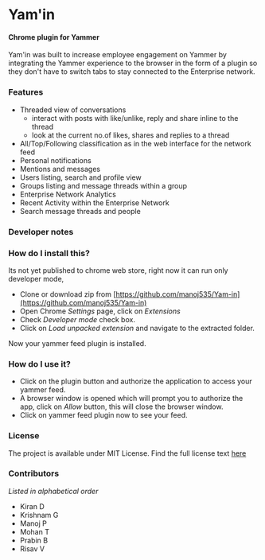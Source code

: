 # Yam'in
#### Chrome plugin for Yammer

Yam'in was built to increase employee engagement on Yammer by integrating the Yammer experience to the browser in the form of a plugin so they don't have to switch tabs to stay connected to the Enterprise network.

### Features
- Threaded view of conversations
	+ interact with posts with like/unlike, reply and share inline to the thread
	+ look at the current no.of likes, shares and replies to a thread
- All/Top/Following classification as in the web interface for the network feed
- Personal notifications
- Mentions and messages
- Users listing, search and profile view
- Groups listing and message threads within a group
- Enterprise Network Analytics
- Recent Activity within the Enterprise Network
- Search message threads and people 

### Developer notes

### How do I install this?

Its not yet published to chrome web store, right now it can run only developer mode,

+ Clone or download zip from [https://github.com/manoj535/Yam-in](https://github.com/manoj535/Yam-in)
+ Open Chrome *Settings* page, click on *Extensions*
+ Check *Developer mode* check box.
+ Click on *Load unpacked extension* and navigate to the extracted folder.

Now your yammer feed plugin is installed.

### How do I use it?

+ Click on the plugin button and authorize the application to access your yammer feed.
+ A browser window is opened which will prompt you to authorize the app, click on *Allow* button, this will close the browser window.
+ Click on yammer feed plugin now to see your feed.

### License
The project is available under MIT License. Find the full license text [here](./LICENSE.md)

### Contributors 
*Listed in alphabetical order*

- Kiran D
- Krishnam G 
- Manoj P
- Mohan T
- Prabin B
- Risav V
